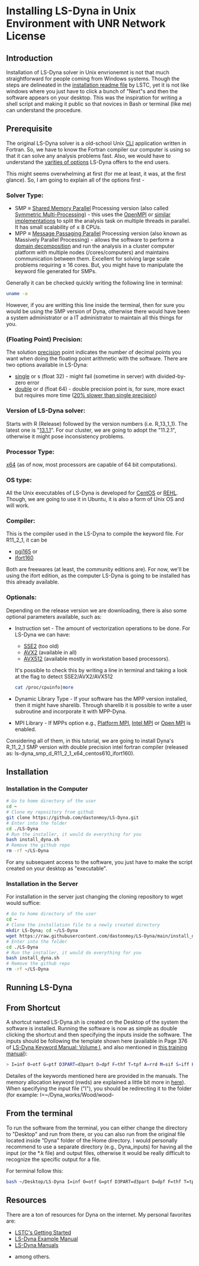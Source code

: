 # Installing LS-Dyna in Unix Environment with UNR Network License

## Introduction

Installation of LS-Dyna solver in Unix envrionemnt is not that much straightforward for people coming from Windows systems. Though the steps are delineated in the [installation readme file](https://ftp.lstc.com/user/ls-dyna/R11.2.1/README_installation.txt) by LSTC, yet it is not like windows where you just have to click a bunch of "Next"s and then the software appears on your desktop. This was the inspiration for writing a shell script and making it public so that novices in Bash or terminal (like me) can understand the procedure.

## Prerequisite

The original LS-Dyna solver is a old-school Unix [CLI](https://en.wikipedia.org/wiki/Command-line_interface) application written in Fortran. So, we have to know the Fortran compiler our computer is using so that it can solve any analysis problems fast. Also, we would have to understand the [varities of options](https://lsdyna.ansys.com/downloader-filter/) LS-Dyna offers to the end users.

This might seems overwhelming at first (for me at least, it was, at the first glance). So, I am going to explain all of the options first -

### Solver Type:

* SMP ≡ [Shared Memory Parallel](https://ftp.lstc.com/anonymous/outgoing/support/PRESENTATIONS/mpp_201305.pdf) Processing version (also called [Symmetric Multi-Processing](https://www.oasys-software.com/dyna/wp-content/uploads/2019/01/Webinar_MPP-LS-DYNA.pdf)) - this uses the [OpenMPI](https://www.open-mpi.org/) or [similar implementations](https://github.com/dastonmoy/LS-Dyna/edit/main/README.md#optionals) to split the analysis task on multiple threads in parallel. It has small scalability of $\leq$ 8 CPUs.
* MPP ≡ [Message Passaging Parallel](https://ftp.lstc.com/anonymous/outgoing/support/PRESENTATIONS/mpp_201305.pdf) Processing version (also known as Massively Parallel Processing) - allows the software to perform a [domain decomposition](https://www.oasys-software.com/dyna/wp-content/uploads/2019/01/Webinar_MPP-LS-DYNA.pdf) and run the analysis in a cluster computer platform with multiple nodes (/cores/computers) and maintains communication between them. Excellent for solving large scale problems requiring $\geq$ 16 cores. But, you might have to manipulate the keyword file generated for SMPs.

Generally it can be checked quickly writing the following line in terminal:

```bash
uname -a
```
However, if you are writting this line inside the terminal, then for sure you would be using the SMP version of Dyna, otherwise there would have been a system administrator or a IT administrator to maintain all this things for you.

### (Floating Point) Precision:

The solution [precision](https://en.wikipedia.org/wiki/Accuracy_and_precision) point indicates the number of decimal points you want when doing the floating point arithmetic with the software. There are two options available in LS-Dyna:

* [single](https://en.wikipedia.org/wiki/Double-precision_floating-point_format) or s (float 32) - might fail (sometime in server) with divided-by-zero error
* [double](https://en.wikipedia.org/wiki/Double-precision_floating-point_format) or d (float 64) - double precision point is, for sure, more exact but requires more time ([20% slower than single precision](https://wiki.anl.gov/tracc/LS-DYNA#:~:text=Double%2Dprecision%20jobs%20are%20likely%20to%20run%20about%2020%25%20slower%20than%20single%2Dprecision%20jobs))

### Version of LS-Dyna solver:

Starts with R (Release) followed by the version numbers (i.e. R_13_1_1). The latest one is "[13.1.1](https://ftp.lstc.com/anonymous/outgoing/support/FAQ/ReleaseNotes/)". For our cluster, we are going to adopt the "11.2.1", otherwise it might pose inconsistency problems.

### Processor Type:

[x64](https://en.wikipedia.org/wiki/64-bit_computing) (as of now, most processors are capable of 64 bit computations).

### OS type:

All the Unix executables of LS-Dyna is developed for [CentOS](https://g.co/kgs/dgSnZE) or [REHL](https://g.co/kgs/WqfnNB). Though, we are going to use it in Ubuntu, it is also a form of Unix OS and will work.

### Compiler:

This is the compiler used in the LS-Dyna to compile the keyword file. For R11_2_1, it can be 

* [pgi165](https://developer.nvidia.com/hpc-sdk) or
* [ifort160](https://www.intel.com/content/www/us/en/developer/tools/oneapi/fortran-compiler.html)

Both are freewares (at least, the community editions are). For now, we'll be using the ifort edition, as the computer LS-Dyna is going to be installed has this already available.

### Optionals:

Depending on the release version we are downloading, there is also some optional parameters available, such as:

* Instruction set - The amount of vectorization operations to be done. For LS-Dyna we can have: 
    * [SSE2](https://en.wikipedia.org/wiki/SSE2) (too old)
    * [AVX2](https://en.wikipedia.org/wiki/Advanced_Vector_Extensions) (available in all)
    * [AVX512](https://en.wikipedia.org/wiki/AVX-512) (available mostly in workstation based processors). 
    
    It's possible to check this by writing a line in terminal and taking a look at the flag to detect SSE2/AVX2/AVX512
    
    ```bash
    cat /proc/cpuinfo|more
    ```
* Dynamic Library Type - If your software has the MPP version installed, then it might have sharelib. Through sharelib it is possible to write a user subroutine and incorporate it with MPP-Dyna.

* MPI Library - If MPPs option e.g., [Platform MPI](https://www.ibm.com/mysupport/s/topic/0TO50000000IMtJGAW/platform-mpi), [Intel MPI](https://www.intel.com/content/www/us/en/developer/tools/oneapi/mpi-library.html) or [Open MPI](https://www.open-mpi.org/) is enabled.

Considering all of them, in this tutorial, we are going to install Dyna's R_11_2_1 SMP version with double precision intel fortran compiler (released as: ls-dyna_smp_d_R11_2_1_x64_centos610_ifort160).

## Installation

### Installation in the Computer

```bash
# Go to home directory of the user
cd ~
# Clone my repository from github
git clone https://github.com/dastonmoy/LS-Dyna.git
# Enter into the folder
cd ./LS-Dyna
# Run the installer, it would do everything for you
bash install_dyna.sh
# Remove the github repo
rm -rf ~/LS-Dyna
```
For any subsequent access to the software, you just have to make the script created on your desktop as "executable".

### Installation in the Server

For installation in the server just changing the cloning repository to wget would suffice:

```bash
# Go to home directory of the user
cd ~
# Clone the installation file to a newly created directory
mkdir LS-Dyna; cd ~/LS-Dyna
wget https://raw.githubusercontent.com/dastonmoy/LS-Dyna/main/install_dyna.sh
# Enter into the folder
cd ./LS-Dyna
# Run the installer, it would do everything for you
bash install_dyna.sh
# Remove the github repo
rm -rf ~/LS-Dyna
```

## Running LS-Dyna

## From Shortcut

A shortcut named LS-Dyna.sh is created on the Desktop of the system the software is installed. Running the software is now as simple as double clicking the shortcut and then specifying the inputs inside the software. The inputs should be following the template shown here (available in Page 376 of [LS-Dyna Keyword Manual: Volume I](https://ftp.lstc.com/anonymous/outgoing/jday/manuals/LS-DYNA_Manual_Volume_I_R13.pdf), and also mentioned in [this training manual](http://fire.fsv.cvut.cz/ifer/2014-Training_school/Materials%20to%20software%20courses/LS-DYNA/Getting_started.pdf)):

```bash
> I=inf O=otf G=ptf D3PART=d3part D=dpf F=thf T=tpf A=rrd M=sif S=iff H=iff Z=isf1 L=isf2 B=rlf W=root E=efl X=scl C=cpu K=kill V=vda Y=c3d BEM=bof {KEYWORD} {THERMAL} {COUPLE} {CASE} {PGPKEY} MEMORY=nwds MODULE=dll NCPU=ncpu PARA=para ENDTIME=time NCYCLE=ncycle JOBID=jobid D3PROP=d3prop GMINP=gminp GMOUT=gmout MCHECK=y MAP=map MAP1=map1 LAGMAP=lagmap LAGMAP1=lagmap1
```

Detailes of the keywords mentioned here are provided in the manuals. The memory allocation keyword (nwds) are explained a little bit more in [here](https://wiki.hpc.uconn.edu/index.php/LS-Dyna_Guide#:~:text=mpi%20command%20above.-,Memory%20allocation%20for%20ls%2Ddyna,-R10)). When specifying the input file ("I"), you should be redirecting it to the folder (for example: I=~/Dyna_works/Wood/wood-

## From the terminal

To run the software from the terminal, you can either change the directory to "Desktop" and run from there, or you can also run from the original file located inside "Dyna" folder of the Home directory. I would personally recommend to use a separate directory (e.g., Dyna_inputs) for having all the input (or the \*.k file) and output files, otherwise it would be really difficult to recognize the specific output for a file.

For terminal follow this:

```bash
bash ~/Desktop/LS-Dyna I=inf O=otf G=ptf D3PART=d3part D=dpf F=thf T=tpf A=rrd M=sif S=iff H=iff Z=isf1 L=isf2 B=rlf W=root E=efl X=scl C=cpu K=kill V=vda Y=c3d BEM=bof {KEYWORD} {THERMAL} {COUPLE} {CASE} {PGPKEY} MEMORY=nwds MODULE=dll NCPU=ncpu PARA=para ENDTIME=time NCYCLE=ncycle JOBID=jobid D3PROP=d3prop GMINP=gminp GMOUT=gmout MCHECK=y MAP=map MAP1=map1 LAGMAP=lagmap LAGMAP1=lagmap1
```

## Resources

There are a ton of resources for Dyna on the internet. My personal favorites are:
* [LSTC's Getting Started](https://ftp.lstc.com/anonymous/outgoing/jday/manuals/getting-started/GettingStarted.pdf)
* [LS-Dyna Example Manual](http://ftp.lstc.com/anonymous/outgoing/jday/manuals/Intro_Examples_Manual_DRAFT.pdf)
* [LS-Dyna Manuals](https://lsdyna.ansys.com/manuals/)

- among others.
